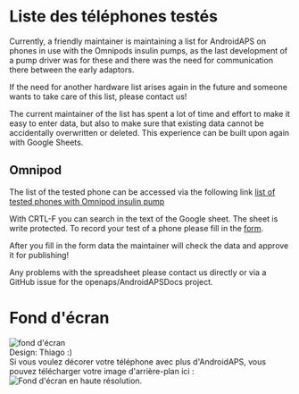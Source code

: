 # Liste des téléphones testés

Currently, a friendly maintainer is maintaining a list for AndroidAPS on phones in use with the Omnipods insulin pumps, as the last development of a pump driver was for these and there was the need for communication there between the early adaptors.

If the need for another hardware list arises again in the future and someone wants to take care of this list, please contact us!

The current maintainer of the list has spent a lot of time and effort to make it easy to enter data, but also to make sure that existing data cannot be accidentally overwritten or deleted. This experience can be built upon again with Google Sheets.

## Omnipod

The list of the tested phone can be accessed via the following link [list of tested phones with Omnipod insulin pump](https://docs.google.com/spreadsheets/d/1zO-Vf3wv0jji5Gflk6pe48oi348ApF5RvMcI6NG5TnY)

With CRTL-F you can search in the text of the Google sheet. The sheet is write protected. To record your test of a phone please fill in the [form](https://forms.gle/g7GbSkMCTfFrWKjSA).

After you fill in the form data the maintainer will check the data and approve it for publishing!

Any problems with the spreadsheet please contact us directly or via a GitHub issue for the openaps/AndroidAPSDocs project.

# Fond d'écran

![fond d'écran](../images/bg_phone_thump.jpg) </br> Design: Thiago :) </br> Si vous voulez décorer votre téléphone avec plus d'AndroidAPS, vous pouvez télécharger votre image d'arrière-plan ici : ![Fond d'écran en haute résolution.](../images/bg_phone.jpg)